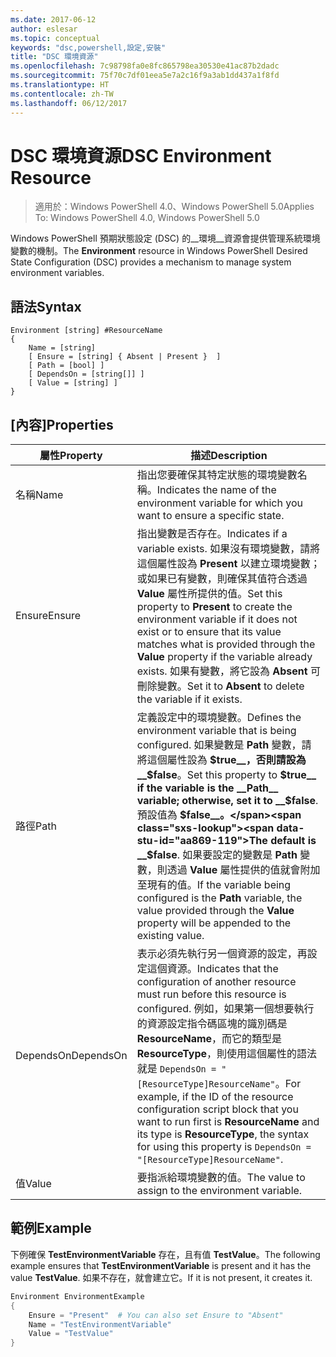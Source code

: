 ```yaml
---
ms.date: 2017-06-12
author: eslesar
ms.topic: conceptual
keywords: "dsc,powershell,設定,安裝"
title: "DSC 環境資源"
ms.openlocfilehash: 7c98798fa0e8fc865798ea30530e41ac87b2dadc
ms.sourcegitcommit: 75f70c7df01eea5e7a2c16f9a3ab1dd437a1f8fd
ms.translationtype: HT
ms.contentlocale: zh-TW
ms.lasthandoff: 06/12/2017
---
```

# <a name="dsc-environment-resource"></a><span data-ttu-id="aa869-103">DSC 環境資源</span><span class="sxs-lookup"><span data-stu-id="aa869-103">DSC Environment Resource</span></span>

> <span data-ttu-id="aa869-104">適用於：Windows PowerShell 4.0、Windows PowerShell 5.0</span><span class="sxs-lookup"><span data-stu-id="aa869-104">Applies To: Windows PowerShell 4.0, Windows PowerShell 5.0</span></span>

<span data-ttu-id="aa869-105">Windows PowerShell 預期狀態設定 (DSC) 的__環境__資源會提供管理系統環境變數的機制。</span><span class="sxs-lookup"><span data-stu-id="aa869-105">The __Environment__ resource in Windows PowerShell Desired State Configuration (DSC) provides a mechanism to manage system environment variables.</span></span>

## <a name="syntax"></a><span data-ttu-id="aa869-106">語法</span><span class="sxs-lookup"><span data-stu-id="aa869-106">Syntax</span></span>
``` mof
Environment [string] #ResourceName
{
    Name = [string]
    [ Ensure = [string] { Absent | Present }  ]
    [ Path = [bool] ]
    [ DependsOn = [string[]] ]
    [ Value = [string] ]
}
```

## <a name="properties"></a><span data-ttu-id="aa869-107">[內容]</span><span class="sxs-lookup"><span data-stu-id="aa869-107">Properties</span></span>

|  <span data-ttu-id="aa869-108">屬性</span><span class="sxs-lookup"><span data-stu-id="aa869-108">Property</span></span>  |  <span data-ttu-id="aa869-109">描述</span><span class="sxs-lookup"><span data-stu-id="aa869-109">Description</span></span>   | 
|---|---| 
| <span data-ttu-id="aa869-110">名稱</span><span class="sxs-lookup"><span data-stu-id="aa869-110">Name</span></span>| <span data-ttu-id="aa869-111">指出您要確保其特定狀態的環境變數名稱。</span><span class="sxs-lookup"><span data-stu-id="aa869-111">Indicates the name of the environment variable for which you want to ensure a specific state.</span></span>| 
| <span data-ttu-id="aa869-112">Ensure</span><span class="sxs-lookup"><span data-stu-id="aa869-112">Ensure</span></span>| <span data-ttu-id="aa869-113">指出變數是否存在。</span><span class="sxs-lookup"><span data-stu-id="aa869-113">Indicates if a variable exists.</span></span> <span data-ttu-id="aa869-114">如果沒有環境變數，請將這個屬性設為 __Present__ 以建立環境變數；或如果已有變數，則確保其值符合透過 __Value__ 屬性所提供的值。</span><span class="sxs-lookup"><span data-stu-id="aa869-114">Set this property to __Present__ to create the environment variable if it does not exist or to ensure that its value matches what is provided through the __Value__ property if the variable already exists.</span></span> <span data-ttu-id="aa869-115">如果有變數，將它設為 __Absent__ 可刪除變數。</span><span class="sxs-lookup"><span data-stu-id="aa869-115">Set it to __Absent__ to delete the variable if it exists.</span></span>| 
| <span data-ttu-id="aa869-116">路徑</span><span class="sxs-lookup"><span data-stu-id="aa869-116">Path</span></span>| <span data-ttu-id="aa869-117">定義設定中的環境變數。</span><span class="sxs-lookup"><span data-stu-id="aa869-117">Defines the environment variable that is being configured.</span></span> <span data-ttu-id="aa869-118">如果變數是 __Path__ 變數，請將這個屬性設為 __$true__，否則請設為 __$false__。</span><span class="sxs-lookup"><span data-stu-id="aa869-118">Set this property to __$true__ if the variable is the __Path__ variable; otherwise, set it to __$false__.</span></span> <span data-ttu-id="aa869-119">預設值為 __$false__。</span><span class="sxs-lookup"><span data-stu-id="aa869-119">The default is __$false__.</span></span> <span data-ttu-id="aa869-120">如果要設定的變數是 __Path__ 變數，則透過 __Value__ 屬性提供的值就會附加至現有的值。</span><span class="sxs-lookup"><span data-stu-id="aa869-120">If the variable being configured is the __Path__ variable, the value provided through the __Value__ property will be appended to the existing value.</span></span>| 
| <span data-ttu-id="aa869-121">DependsOn</span><span class="sxs-lookup"><span data-stu-id="aa869-121">DependsOn</span></span> | <span data-ttu-id="aa869-122">表示必須先執行另一個資源的設定，再設定這個資源。</span><span class="sxs-lookup"><span data-stu-id="aa869-122">Indicates that the configuration of another resource must run before this resource is configured.</span></span> <span data-ttu-id="aa869-123">例如，如果第一個想要執行的資源設定指令碼區塊的識別碼是 __ResourceName__，而它的類型是 __ResourceType__，則使用這個屬性的語法就是 `DependsOn = "[ResourceType]ResourceName"`。</span><span class="sxs-lookup"><span data-stu-id="aa869-123">For example, if the ID of the resource configuration script block that you want to run first is __ResourceName__ and its type is __ResourceType__, the syntax for using this property is `DependsOn = "[ResourceType]ResourceName"`.</span></span>| 
| <span data-ttu-id="aa869-124">值</span><span class="sxs-lookup"><span data-stu-id="aa869-124">Value</span></span>| <span data-ttu-id="aa869-125">要指派給環境變數的值。</span><span class="sxs-lookup"><span data-stu-id="aa869-125">The value to assign to the environment variable.</span></span>| 

## <a name="example"></a><span data-ttu-id="aa869-126">範例</span><span class="sxs-lookup"><span data-stu-id="aa869-126">Example</span></span>

<span data-ttu-id="aa869-127">下例確保 __TestEnvironmentVariable__ 存在，且有值 __TestValue__。</span><span class="sxs-lookup"><span data-stu-id="aa869-127">The following example ensures that __TestEnvironmentVariable__ is present and it has the value __TestValue__.</span></span> <span data-ttu-id="aa869-128">如果不存在，就會建立它。</span><span class="sxs-lookup"><span data-stu-id="aa869-128">If it is not present, it creates it.</span></span>

```powershell
Environment EnvironmentExample
{
    Ensure = "Present"  # You can also set Ensure to "Absent"
    Name = "TestEnvironmentVariable"
    Value = "TestValue"
}
```

